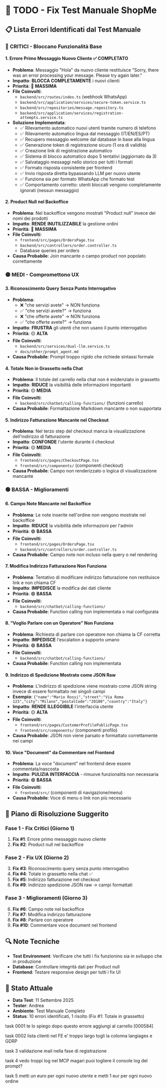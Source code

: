 # 🐛 TODO - Fix Test Manuale ShopMe

## 📋 Lista Errori Identificati dal Test Manuale

### 🔴 **CRITICI - Bloccano Funzionalità Base**

#### 1. **Errore Primo Messaggio Nuovo Cliente** ✅ **COMPLETATO**
- **Problema**: Messaggio "Hola" da nuovo cliente restituisce "Sorry, there was an error processing your message. Please try again later."
- **Impatto**: **BLOCCA COMPLETAMENTE** i nuovi clienti
- **Priorità**: 🔴 **MASSIMA**
- **File Coinvolti**: 
  - `backend/src/routes/index.ts` (webhook WhatsApp)
  - `backend/src/application/services/secure-token.service.ts`
  - `backend/src/repositories/message.repository.ts`
  - `backend/src/application/services/registration-attempts.service.ts`
- **Soluzione Implementata**: 
  - ✅ Rilevamento automatico nuovi utenti tramite numero di telefono
  - ✅ Rilevamento automatico lingua dal messaggio (IT/EN/ES/PT)
  - ✅ Recupero messaggio welcome dal database in base alla lingua
  - ✅ Generazione token di registrazione sicuro (1 ora di validità)
  - ✅ Creazione link di registrazione automatico
  - ✅ Sistema di blocco automatico dopo 5 tentativi (aggiornato da 3)
  - ✅ Salvataggio messaggi nello storico per tutti i formati
  - ✅ Formato risposta consistente per frontend
  - ✅ Invio risposta diretta bypassando LLM per nuovo utente
  - ✅ Funziona sia per formato WhatsApp che formato test
  - ✅ Comportamento corretto: utenti bloccati vengono completamente ignorati (nessun messaggio)

#### 2. **Product Null nel Backoffice**
- **Problema**: Nel backoffice vengono mostrati "Product null" invece dei nomi dei prodotti
- **Impatto**: **RENDE INUTILIZZABILE** la gestione ordini
- **Priorità**: 🔴 **MASSIMA**
- **File Coinvolti**:
  - `frontend/src/pages/OrdersPage.tsx`
  - `backend/src/controllers/order.controller.ts`
  - Database queries per orders
- **Causa Probabile**: Join mancante o campo product non popolato correttamente

### 🟡 **MEDI - Compromettono UX**

#### 3. **Riconoscimento Query Senza Punto Interrogativo**
- **Problema**: 
  - ❌ "che servizi avete" → NON funziona
  - ✅ "che servizi avete?" → funziona
  - ❌ "che offerte avete" → NON funziona  
  - ✅ "che offerte avete?" → funziona
- **Impatto**: **FRUSTRA** gli utenti che non usano il punto interrogativo
- **Priorità**: 🟡 **ALTA**
- **File Coinvolti**:
  - `backend/src/services/dual-llm.service.ts`
  - `docs/other/prompt_agent.md`
- **Causa Probabile**: Prompt troppo rigido che richiede sintassi formale

#### 4. **Totale Non in Grassetto nella Chat**
- **Problema**: Il totale del carrello nella chat non è evidenziato in grassetto
- **Impatto**: **RIDUCE** la visibilità delle informazioni importanti
- **Priorità**: 🟡 **MEDIA**
- **File Coinvolti**:
  - `backend/src/chatbot/calling-functions/` (funzioni carrello)
- **Causa Probabile**: Formattazione Markdown mancante o non supportata

#### 5. **Indirizzo Fatturazione Mancante nel Checkout**
- **Problema**: Nel terzo step del checkout manca la visualizzazione dell'indirizzo di fatturazione
- **Impatto**: **CONFONDE** l'utente durante il checkout
- **Priorità**: 🟡 **MEDIA**
- **File Coinvolti**:
  - `frontend/src/pages/CheckoutPage.tsx`
  - `frontend/src/components/` (componenti checkout)
- **Causa Probabile**: Campo non renderizzato o logica di visualizzazione mancante

### 🟢 **BASSA - Miglioramenti**

#### 6. **Campo Note Mancante nel Backoffice**
- **Problema**: Le note inserite nell'ordine non vengono mostrate nel backoffice
- **Impatto**: **RIDUCE** la visibilità delle informazioni per l'admin
- **Priorità**: 🟢 **BASSA**
- **File Coinvolti**:
  - `frontend/src/pages/OrdersPage.tsx`
  - `backend/src/controllers/order.controller.ts`
- **Causa Probabile**: Campo note non incluso nella query o nel rendering

#### 7. **Modifica Indirizzo Fatturazione Non Funziona**
- **Problema**: Tentativo di modificare indirizzo fatturazione non restituisce link e non chiama CF
- **Impatto**: **IMPEDISCE** la modifica dei dati cliente
- **Priorità**: 🟢 **BASSA**
- **File Coinvolti**:
  - `backend/src/chatbot/calling-functions/`
- **Causa Probabile**: Function calling non implementata o mal configurata

#### 8. **"Voglio Parlare con un Operatore" Non Funziona**
- **Problema**: Richiesta di parlare con operatore non chiama la CF corretta
- **Impatto**: **IMPEDISCE** l'escalation a supporto umano
- **Priorità**: 🟢 **BASSA**
- **File Coinvolti**:
  - `backend/src/chatbot/calling-functions/`
- **Causa Probabile**: Function calling non implementata

#### 9. **Indirizzo di Spedizione Mostrato come JSON Raw**
- **Problema**: L'indirizzo di spedizione viene mostrato come JSON string invece di essere formattato nei singoli campi
- **Esempio**: `{"name":"Mario Rossi","street":"Via Roma 123","city":"Milano","postalCode":"20100","country":"Italy"}`
- **Impatto**: **RENDE ILLEGGIBILE** l'interfaccia utente
- **Priorità**: 🟡 **ALTA**
- **File Coinvolti**:
  - `frontend/src/pages/CustomerProfilePublicPage.tsx`
  - `frontend/src/components/` (componenti profilo)
- **Causa Probabile**: JSON non viene parsato e formattato correttamente nei campi

#### 10. **Voce "Document" da Commentare nel Frontend**
- **Problema**: La voce "document" nel frontend deve essere commentata/nascosta
- **Impatto**: **PULIZIA INTERFACCIA** - rimuove funzionalità non necessaria
- **Priorità**: 🟢 **BASSA**
- **File Coinvolti**:
  - `frontend/src/` (componenti di navigazione/menu)
- **Causa Probabile**: Voce di menu o link non più necessario

## 🎯 **Piano di Risoluzione Suggerito**

### **Fase 1 - Fix Critici (Giorno 1)**
1. **Fix #1**: Errore primo messaggio nuovo cliente
2. **Fix #2**: Product null nel backoffice

### **Fase 2 - Fix UX (Giorno 2)**
3. **Fix #3**: Riconoscimento query senza punto interrogativo
4. **Fix #4**: Totale in grassetto nella chat ✅
5. **Fix #5**: Indirizzo fatturazione nel checkout
6. **Fix #9**: Indirizzo spedizione JSON raw → campi formattati

### **Fase 3 - Miglioramenti (Giorno 3)**
6. **Fix #6**: Campo note nel backoffice
7. **Fix #7**: Modifica indirizzo fatturazione
8. **Fix #8**: Parlare con operatore
9. **Fix #10**: Commentare voce document nel frontend

## 🔍 **Note Tecniche**

- **Test Environment**: Verificare che tutti i fix funzionino sia in sviluppo che in produzione
- **Database**: Controllare integrità dati per Product null
- **Frontend**: Testare responsive design per tutti i fix UI

## 📝 **Stato Attuale**
- **Data Test**: 11 Settembre 2025
- **Tester**: Andrea
- **Ambiente**: Test Manuale Completo
- **Status**: 10 errori identificati, 1 risolto (Fix #1: Totale in grassetto)



task 0001
te lo spiego dopo questo errore
aggiungi al carrello [000584]

task 0002
lista clienti nel FE e' troppo largo togli la colonna 
langiages e GDRP
 

 task 3 
 validazione mail nella fase di registrazione

 task 4 
 vedo troppi log nel MCP magari puoi togliere il console log del prompt?

  task 5
  metti un euro per ogni nuovo utente e metti 
  1 eur per ogni nuovo ordine